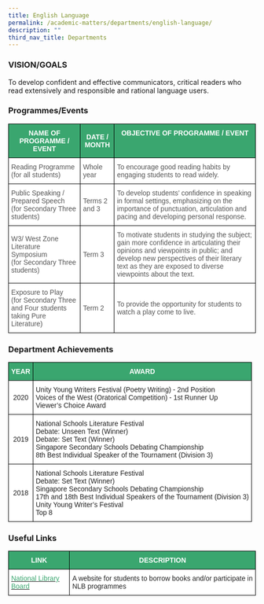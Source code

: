 ```yaml
---
title: English Language
permalink: /academic-matters/departments/english-language/
description: ""
third_nav_title: Departments
---
```

### VISION/GOALS

To develop confident and effective communicators, critical readers who read extensively and responsible and rational language users.

### Programmes/Events

<style type="text/css">
.tg  {border-collapse:collapse;border-spacing:0;}
.tg td{border-color:black;border-style:solid;border-width:1px;font-family:Arial, sans-serif;font-size:14px;
  overflow:hidden;padding:10px 5px;word-break:normal;}
.tg th{border-color:black;border-style:solid;border-width:1px;font-family:Arial, sans-serif;font-size:14px;
  font-weight:normal;overflow:hidden;padding:10px 5px;word-break:normal;}
.tg .tg-k0s0{background-color:#3AA66F;color:#FFF;font-weight:bold;text-align:center;vertical-align:middle}
.tg .tg-0y1c{background-color:#3AA66F;color:#FFF;font-weight:bold;text-align:center;vertical-align:top}
.tg .tg-mwz3{background-color:#FFF;color:#565656;text-align:left;vertical-align:middle}
.tg .tg-njgx{background-color:#FFF;color:#565656;text-align:left;vertical-align:top}
</style>
<table class="tg">
<thead>
  <tr>
    <th class="tg-k0s0"><span style="color:#FFF;background-color:#3AA66F">NAME OF PROGRAMME / EVENT</span></th>
    <th class="tg-k0s0"><span style="color:#FFF;background-color:#3AA66F">DATE / MONTH</span></th>
    <th class="tg-0y1c">OBJECTIVE OF PROGRAMME / EVENT</th>
  </tr>
</thead>
<tbody>
  <tr>
    <td class="tg-mwz3"><span style="color:#565656">Reading Programme </span><br><span style="color:#565656">(for all students)</span><br></td>
    <td class="tg-njgx">Whole year<br></td>
    <td class="tg-mwz3"><span style="color:#565656">To encourage good reading habits by engaging students to read widely.</span><br></td>
  </tr>
  <tr>
    <td class="tg-mwz3"><span style="color:#565656">Public Speaking / Prepared Speech </span><br><span style="color:#565656">(for Secondary Three students)</span></td>
    <td class="tg-mwz3"><span style="color:#565656">Terms 2 and 3</span></td>
    <td class="tg-mwz3"><span style="color:#565656">To develop students’ confidence in speaking in formal settings, emphasizing on the importance of punctuation, articulation and pacing and developing personal response.</span></td>
  </tr>
  
  
  <tr>
    <td class="tg-mwz3"><span style="color:#565656">W3/ West Zone Literature Symposium</span><br><span style="color:#565656">(for Secondary Three students)</span>    </td>
    <td class="tg-mwz3"><span style="color:#565656">Term 3</span></td>
    <td class="tg-mwz3"><span style="color:#565656">To motivate students in studying the subject; gain more confidence in articulating their opinions and viewpoints in public; and develop new perspectives of their literary text as they are exposed to diverse viewpoints about the text.</span><br></td>
  </tr>
  <tr>
    <td class="tg-mwz3"><span style="color:#565656">Exposure to Play</span><br><span style="color:#565656">(for Secondary Three and Four students taking Pure Literature)</span></td>
    <td class="tg-mwz3"><span style="color:#565656">Term 2</span></td>
    <td class="tg-mwz3"><span style="color:#565656">To provide the opportunity for students to watch a play come to live.</span></td>
  </tr>
</tbody>
</table>

### Department Achievements

<style type="text/css">
.tg  {border-collapse:collapse;border-spacing:0;}
.tg td{border-color:black;border-style:solid;border-width:1px;font-family:Arial, sans-serif;font-size:14px;
  overflow:hidden;padding:10px 5px;word-break:normal;}
.tg th{border-color:black;border-style:solid;border-width:1px;font-family:Arial, sans-serif;font-size:14px;
  font-weight:normal;overflow:hidden;padding:10px 5px;word-break:normal;}
.tg .tg-k0s0{background-color:#3AA66F;color:#FFF;font-weight:bold;text-align:center;vertical-align:middle}
.tg .tg-a3j2{background-color:#FFF;color:#222;text-align:center;vertical-align:middle}
.tg .tg-tsok{background-color:#FFF;color:#222;text-align:left;vertical-align:top}
</style>
<table class="tg">
<thead>
  <tr>
    <th class="tg-k0s0"><span style="color:#FFF;background-color:#3AA66F">YEAR</span></th>
    <th class="tg-k0s0"><span style="color:#FFF;background-color:#3AA66F">AWARD</span></th>
  </tr>
</thead>
<tbody>
  <tr>
    <td class="tg-a3j2"><span style="color:#222;background-color:#FFF">2020 </span></td>
    <td class="tg-tsok">Unity Young Writers Festival (Poetry Writing) - 2nd Position<br>Voices of the West (Oratorical Competition) - 1st Runner Up<br>Viewer’s Choice Award<br></td>
  </tr>
  <tr>
    <td class="tg-a3j2"><span style="color:#222;background-color:#FFF">2019 </span></td>
    <td class="tg-tsok">National Schools Literature Festival<br>Debate: Unseen Text (Winner) <br>Debate: Set Text (Winner)<br>Singapore Secondary Schools Debating Championship<br>8th Best Individual Speaker of the Tournament (Division 3)<span style="color:#222;background-color:#FFF"> </span></td>
  </tr>
  <tr>
    <td class="tg-a3j2"><span style="color:#222;background-color:#FFF">2018</span></td>
    <td class="tg-tsok">National Schools Literature Festival<br>Debate: Set Text (Winner)<br>Singapore Secondary Schools Debating Championship<br>17th and 18th Best Individual Speakers of the Tournament (Division 3)<br>Unity Young Writer’s Festival<br>Top 8</td>
  </tr>
</tbody>
</table>

### Useful Links

<style type="text/css">
.tg  {border-collapse:collapse;border-spacing:0;}
.tg td{border-color:black;border-style:solid;border-width:1px;font-family:Arial, sans-serif;font-size:14px;
  overflow:hidden;padding:10px 5px;word-break:normal;}
.tg th{border-color:black;border-style:solid;border-width:1px;font-family:Arial, sans-serif;font-size:14px;
  font-weight:normal;overflow:hidden;padding:10px 5px;word-break:normal;}
.tg .tg-0y1c{background-color:#3AA66F;color:#FFF;font-weight:bold;text-align:center;vertical-align:top}
.tg .tg-av5t{background-color:#FFF;color:#3AA66F;text-align:left;vertical-align:top}
.tg .tg-1ppo{background-color:#FFF;color:#222;text-align:left;vertical-align:middle}
</style>
<table class="tg">
<thead>
  <tr>
    <th class="tg-0y1c">LINK</th>
    <th class="tg-0y1c">DESCRIPTION</th>
  </tr>
</thead>
<tbody>
  <tr>
    <td class="tg-av5t"><a href="https://www.nlb.gov.sg/"><span style="text-decoration:none;color:#3AA66F">National Library Board</span></a></td>
    <td class="tg-1ppo"><span style="color:#222;background-color:#FFF">A website for students to borrow books and/or participate in NLB programmes</span></td>
  </tr>
</tbody>
</table>